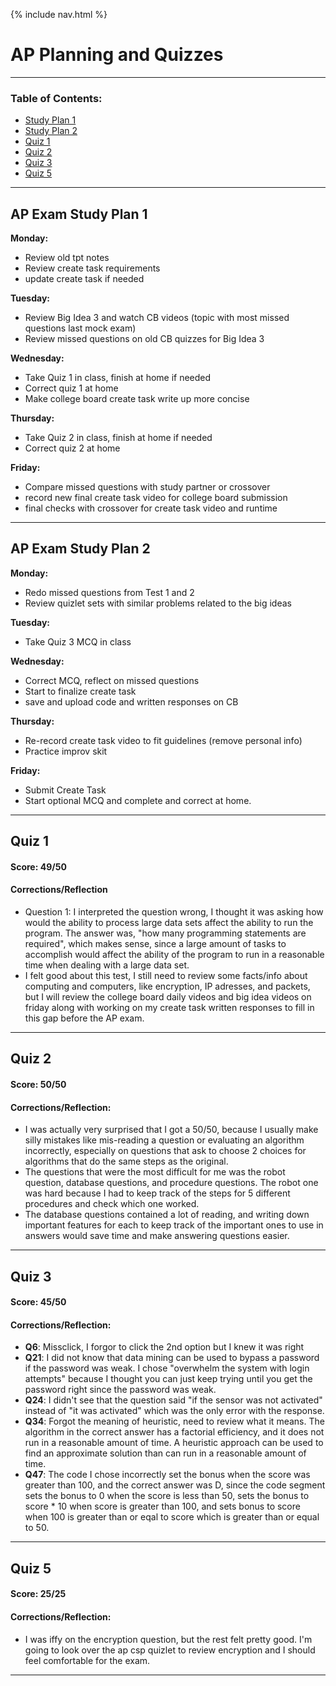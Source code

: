 {% include nav.html %}

# AP Planning and Quizzes

***

### Table of Contents:
- [Study Plan 1](#ap-exam-study-plan-1)
- [Study Plan 2](#ap-exam-study-plan-2)
- [Quiz 1](#quiz-1)
- [Quiz 2](#quiz-2)
- [Quiz 3](#quiz-3)
- [Quiz 5](#quiz-5)

***

## AP Exam Study Plan 1

**Monday:**
- Review old tpt notes
- Review create task requirements
- update create task if needed


**Tuesday:**
- Review Big Idea 3 and watch CB videos (topic with most missed questions last mock exam)
- Review missed questions on old CB quizzes for Big Idea 3


**Wednesday:**
- Take Quiz 1 in class, finish at home if needed
- Correct quiz 1 at home
- Make college board create task write up more concise


**Thursday:**
- Take Quiz 2 in class, finish at home if needed
- Correct quiz 2 at home


**Friday:**
- Compare missed questions with study partner or crossover
- record new final create task video for college board submission
- final checks with crossover for create task video and runtime

***

## AP Exam Study Plan 2

**Monday:**
- Redo missed questions from Test 1 and 2
- Review quizlet sets with similar problems related to the big ideas


**Tuesday:**
- Take Quiz 3 MCQ in class


**Wednesday:**
- Correct MCQ, reflect on missed questions
- Start to finalize create task
- save and upload code and written responses on CB


**Thursday:**
- Re-record create task video to fit guidelines (remove personal info)
- Practice improv skit

**Friday:**
- Submit Create Task
- Start optional MCQ and complete and correct at home.

***

## Quiz 1

#### Score: 49/50

#### Corrections/Reflection
- Question 1: I interpreted the question wrong, I thought it was asking how would the ability to process large data sets affect the ability to run the program. The answer was, "how many programming statements are required", which makes sense, since a large amount of tasks to accomplish would affect the ability of the program to run in a reasonable time when dealing with a large data set.
- I felt good about this test, I still need to review some facts/info about computing and computers, like encryption, IP adresses, and packets, but I will review the college board daily videos and big idea videos on friday along with working on my create task written responses to fill in this gap before the AP exam.

***

## Quiz 2

#### Score: 50/50

#### Corrections/Reflection:
- I was actually very surprised that I got a 50/50, because I usually make silly mistakes like mis-reading a question or evaluating an algorithm incorrectly, especially on questions that ask to choose 2 choices for algorithms that do the same steps as the original.
- The questions that were the most difficult for me was the robot question, database questions, and procedure questions. The robot one was hard because I had to keep track of the steps for 5 different procedures and check which one worked.
- The database questions contained a lot of reading, and writing down important features for each to keep track of the important ones to use in answers would save time and make answering questions easier. 

***

## Quiz 3

#### Score: 45/50

#### Corrections/Reflection:
- **Q6**: Missclick, I forgor to click the 2nd option but I knew it was right
- **Q21**: I did not know that data mining can be used to bypass a password if the password was weak. I chose "overwhelm the system with login attempts" because I thought you can just keep trying until you get the password right since the password was weak.
- **Q24**: I didn't see that the question said "if the sensor was not activated" instead of "it was activated" which was the only error with the response.
- **Q34**: Forgot the meaning of heuristic, need to review what it means. The algorithm in the correct answer has a factorial efficiency, and it does not run in a reasonable amount of time. A heuristic approach can be used to find an approximate solution than can run in a reasonable amount of time. 
- **Q47**: The code I chose incorrectly set the bonus when the score was greater than 100, and the correct answer was D, since the code segment sets the bonus to 0 when the score is less than 50, sets the bonus to score * 10 when score is greater than 100, and sets bonus to score when 100 is greater than or eqal to score which is greater than or equal to 50.

***

## Quiz 5

#### Score: 25/25

#### Corrections/Reflection:
- I was iffy on the encryption question, but the rest felt pretty good. I'm going to look over the ap csp quizlet to review encryption and I should feel comfortable for the exam.

***